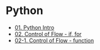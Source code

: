 # Python

- [01. Python Intro](slides/Slide_01_Python_intro.ipynb)
- [02. Control of Flow - if, for](slides/Slide_02_Control_of_flow.ipynb)
- [02-1. Control of Flow - function](slides/Slide_02_1_Control_of_flow_function.ipynb)